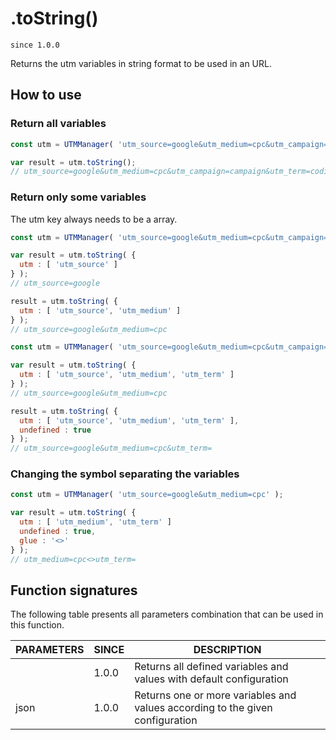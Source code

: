 # .toString()

`since 1.0.0`

Returns the utm variables in string format to be used in an URL.

## How to use

### Return all variables

```javascript
const utm = UTMManager( 'utm_source=google&utm_medium=cpc&utm_campaign=campaign&utm_term=coding' );

var result = utm.toString();
// utm_source=google&utm_medium=cpc&utm_campaign=campaign&utm_term=coding
```

### Return only some variables

The utm key always needs to be a array.

```javascript
const utm = UTMManager( 'utm_source=google&utm_medium=cpc&utm_campaign=campaign' );

var result = utm.toString( {
  utm : [ 'utm_source' ]
} );
// utm_source=google

result = utm.toString( {
  utm : [ 'utm_source', 'utm_medium' ]
} );
// utm_source=google&utm_medium=cpc
```

```javascript
const utm = UTMManager( 'utm_source=google&utm_medium=cpc&utm_campaign=campaign' );

var result = utm.toString( {
  utm : [ 'utm_source', 'utm_medium', 'utm_term' ]
} );
// utm_source=google&utm_medium=cpc

result = utm.toString( {
  utm : [ 'utm_source', 'utm_medium', 'utm_term' ],
  undefined : true
} );
// utm_source=google&utm_medium=cpc&utm_term=
```

### Changing the symbol separating the variables

```javascript
const utm = UTMManager( 'utm_source=google&utm_medium=cpc' );

var result = utm.toString( {
  utm : [ 'utm_medium', 'utm_term' ]
  undefined : true,
  glue : '<>'
} );
// utm_medium=cpc<>utm_term=
```

## Function signatures

The following table presents all parameters combination that can be used in this function.

| PARAMETERS | SINCE | DESCRIPTION |
| ---------- | ----- | ----------- |
|            | 1.0.0 | Returns all defined variables and values with default configuration |
| json       | 1.0.0 | Returns one or more variables and values according to the given configuration |
